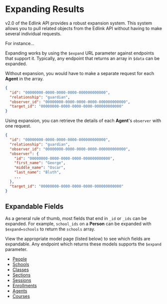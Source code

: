 # Expanding Results

v2.0 of the Edlink API provides a robust expansion system. This system allows you to pull related objects from the Edlink API without having to make several individual requests.

For instance... <!-- todo probably an example about agents or enrollments, any situation where the point of interest is probably not the join object -->

Expanding works by using the `$expand` URL parameter against endpoints that support it. Typically, any endpoint that returns an array in `$data` can be expanded.

Without expansion, you would have to make a separate request for each **Agent** in the array.

```json
{
  "id": "00000000-0000-0000-0000-000000000000",
  "relationship": "guardian",
  "observer_id": "00000000-0000-0000-0000-000000000000",
  "target_id": "00000000-0000-0000-0000-000000000000"
}
```

Using expansion, you can retrieve the details of each **Agent**'s `observer` with one request.

```json
{
  "id": "00000000-0000-0000-0000-000000000000",
  "relationship": "guardian",
  "observer_id": "00000000-0000-0000-0000-000000000000",
  "observer": {
    "id": "00000000-0000-0000-0000-000000000000",
    "first_name": "George",
    "middle_name": "Oscar",
    "last_name": "Bluth",
    ...
  },
  "target_id": "00000000-0000-0000-0000-000000000000"
}
```

## Expandable Fields

As a general rule of thumb, most fields that end in `_id` or `_ids` can be expanded. For example, `school_ids` on a **Person** can be expanded with `$expand=schools` to return the `schools` array.

View the appropriate model page (listed below) to see which fields are expandable. Any endpoint which returns these models supports the `$expand` parameter.

* [People](../../api/v2.0/models/external/person)
* [Schools](../../api/v2.0/models/external/school)
* [Classes](../../api/v2.0/models/external/class)
* [Sections](../../api/v2.0/models/external/section)
* [Sessions](../../api/v2.0/models/external/session)
* [Enrollments](../../api/v2.0/models/external/enrollment)
* [Agents](../../api/v2.0/models/external/agent)
* [Courses](../../api/v2.0/models/external/course)

